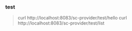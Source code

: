 ### test

> curl http://localhost:8083/sc-provider/test/hello
> curl http://localhost:8083/sc-provider/test/list